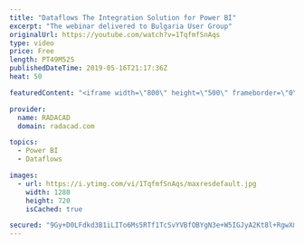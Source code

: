 ```yaml
---
title: "Dataflows The Integration Solution for Power BI"
excerpt: "The webinar delivered to Bulgaria User Group"
originalUrl: https://youtube.com/watch?v=1TqfmfSnAqs
type: video
price: Free
length: PT49M52S
publishedDateTime: 2019-05-16T21:17:36Z
heat: 50

featuredContent: "<iframe width=\"800\" height=\"500\" frameborder=\"0\" src=\"https://www.youtube.com/embed/1TqfmfSnAqs\" allow=\"accelerometer; autoplay; encrypted-media; gyroscope; picture-in-picture\" allowfullscreen></iframe>"

provider:
  name: RADACAD
  domain: radacad.com

topics:
  - Power BI
  - Dataflows

images:
  - url: https://i.ytimg.com/vi/1TqfmfSnAqs/maxresdefault.jpg
    width: 1280
    height: 720
    isCached: true

secured: "9Gy+D0LFdkd3B1iLITo6Ms5RTf1TcSvYVBfOBYgN3e+W5IGJyA2Kt8l+RgwXmrRzIGlYuabyu7AnnW4PdI9iMWDI6+UVzi9IGrvg3rWsIskgsRmfGfdl0Vrv0L2aQ69lbq2OEFCnWJnwugIJ2cZYS0U/pq+9SsEuDAm2Yyd2dB2wPznTGcm+h3GRaEldJyVkUHJZeluP21x1NcxQqRtS5/OdB8iW/DjqA8hohIZr0XNfF91fEDMqsMFho5EAF+5H6e6gk+8Z2GIx/TWAxlTwe8/tJAHDez7LI/UUjn37VnlfeFi/ZxxlcgRVQxXxqGE6W1faBiuJufL7dKrpTWi2Y8R0++knMdZ3omAE4tJmtIaiULVk4ng9VP3T+pORf1FLAaJ8V2Xhasin8zqRF/5cHNnZjQV5eaA2xz/NIjx8rHs=;zPl30QNKf3vKsAgO+DVMwQ=="
---
```


